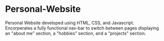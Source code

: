 # Personal-Website

Personal Website developed using HTML, CSS, and Javascript. Encorperates a fully functional nav-bar to switch between pages displaying an "about me" section, a "hobbies" section, and a "projects" section.
